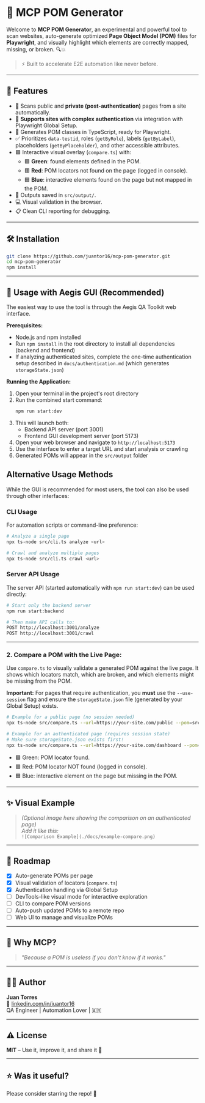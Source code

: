 # 🧠 MCP POM Generator

Welcome to **MCP POM Generator**, an experimental and powerful tool to scan websites, auto-generate optimized **Page Object Model (POM)** files for **Playwright**, and visually highlight which elements are correctly mapped, missing, or broken. 🔍💥

> ⚡️ Built to accelerate E2E automation like never before.

---

## 🚀 Features

- 🔎 Scans public and **private (post-authentication)** pages from a site automatically.
- 🔐 **Supports sites with complex authentication** via integration with Playwright Global Setup.
- 🧬 Generates POM classes in TypeScript, ready for Playwright.
- ✅ Prioritizes `data-testid`, roles (`getByRole`), labels (`getByLabel`), placeholders (`getByPlaceholder`), and other accessible attributes.
- 🟩 Interactive visual overlay (`compare.ts`) with:
  - 🟩 **Green**: found elements defined in the POM.
  - 🟥 **Red**: POM locators not found on the page (logged in console).
  - 🟦 **Blue**: interactive elements found on the page but not mapped in the POM.
- 📂 Outputs saved in `src/output/`.
- 💻 Visual validation in the browser.
- 📋 Clean CLI reporting for debugging.

---

## 🛠 Installation

```bash
git clone https://github.com/juantor16/mcp-pom-generator.git
cd mcp-pom-generator
npm install
```

---

## 🚀 Usage with Aegis GUI (Recommended)

The easiest way to use the tool is through the Aegis QA Toolkit web interface.

**Prerequisites:**
* Node.js and npm installed
* Run `npm install` in the root directory to install all dependencies (backend and frontend)
* If analyzing authenticated sites, complete the one-time authentication setup described in `docs/authentication.md` (which generates `storageState.json`)

**Running the Application:**
1. Open your terminal in the project's root directory
2. Run the combined start command:
   ```bash
   npm run start:dev
   ```
3. This will launch both:
   - Backend API server (port 3001)
   - Frontend GUI development server (port 5173)
4. Open your web browser and navigate to `http://localhost:5173`
5. Use the interface to enter a target URL and start analysis or crawling
6. Generated POMs will appear in the `src/output` folder

## Alternative Usage Methods

While the GUI is recommended for most users, the tool can also be used through other interfaces:

### CLI Usage

For automation scripts or command-line preference:

```bash
# Analyze a single page
npx ts-node src/cli.ts analyze <url>

# Crawl and analyze multiple pages
npx ts-node src/cli.ts crawl <url>
```

### Server API Usage

The server API (started automatically with `npm run start:dev`) can be used directly:

```bash
# Start only the backend server
npm run start:backend

# Then make API calls to:
POST http://localhost:3001/analyze
POST http://localhost:3001/crawl
```

---

### 2. Compare a POM with the Live Page:

Use `compare.ts` to visually validate a generated POM against the live page. It shows which locators match, which are broken, and which elements might be missing from the POM.

**Important:** For pages that require authentication, you **must** use the `--use-session` flag and ensure the `storageState.json` file (generated by your Global Setup) exists.

```bash
# Example for a public page (no session needed)
npx ts-node src/compare.ts --url=https://your-site.com/public --pom=src/output/public.ts

# Example for an authenticated page (requires session state)
# Make sure storageState.json exists first!
npx ts-node src/compare.ts --url=https://your-site.com/dashboard --pom=src/output/dashboard.ts --use-session
```

- 🟩 Green: POM locator found.
- 🟥 Red: POM locator NOT found (logged in console).
- 🟦 Blue: interactive element on the page but missing in the POM.

---

## ✨ Visual Example

> _(Optional image here showing the comparison on an authenticated page)_  
> _Add it like this:_  
> `![Comparison Example](./docs/example-compare.png)`

---

## 🧪 Roadmap

- [x] Auto-generate POMs per page
- [x] Visual validation of locators (`compare.ts`)
- [x] Authentication handling via Global Setup
- [ ] DevTools-like visual mode for interactive exploration
- [ ] CLI to compare POM versions
- [ ] Auto-push updated POMs to a remote repo
- [ ] Web UI to manage and visualize POMs

---

## 🧠 Why MCP?

> _"Because a POM is useless if you don't know if it works."_

---

## 👨‍💻 Author

**Juan Torres**  
🔗 [linkedin.com/in/juantor16](https://linkedin.com/in/juantor16)  
QA Engineer | Automation Lover | 🇦🇷

---

## ⚠️ License

**MIT** – Use it, improve it, and share it 🚀

---

## ⭐ Was it useful?

Please consider starring the repo! 🌟
